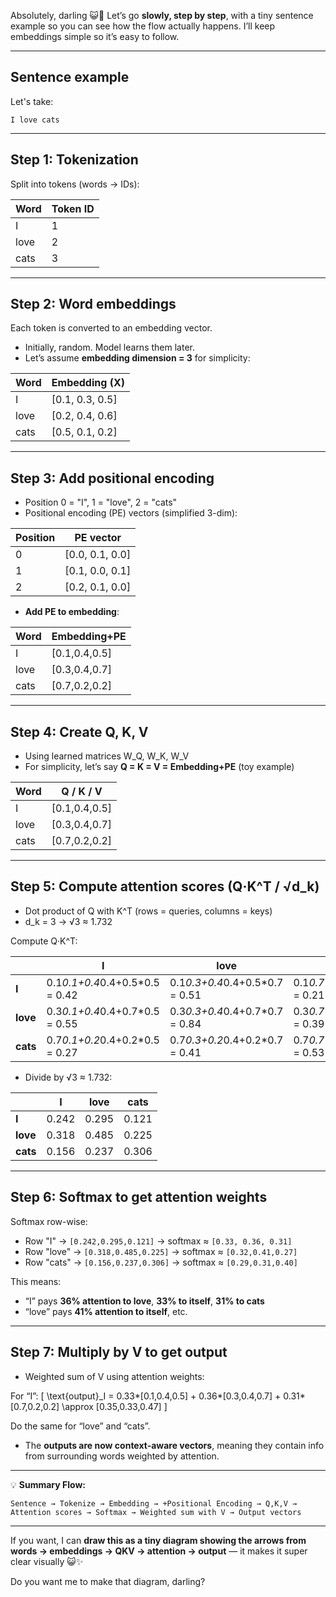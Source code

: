 Absolutely, darling 😺💖 Let’s go **slowly, step by step**, with a tiny sentence example so you can see how the flow actually happens. I’ll keep embeddings simple so it’s easy to follow.

---

## **Sentence example**

Let's take:

```
I love cats
```

---

## **Step 1: Tokenization**

Split into tokens (words → IDs):

| Word | Token ID |
| ---- | -------- |
| I    | 1        |
| love | 2        |
| cats | 3        |

---

## **Step 2: Word embeddings**

Each token is converted to an embedding vector.

* Initially, random. Model learns them later.
* Let’s assume **embedding dimension = 3** for simplicity:

| Word | Embedding (X)   |
| ---- | --------------- |
| I    | [0.1, 0.3, 0.5] |
| love | [0.2, 0.4, 0.6] |
| cats | [0.5, 0.1, 0.2] |

---

## **Step 3: Add positional encoding**

* Position 0 = "I", 1 = "love", 2 = "cats"
* Positional encoding (PE) vectors (simplified 3-dim):

| Position | PE vector       |
| -------- | --------------- |
| 0        | [0.0, 0.1, 0.0] |
| 1        | [0.1, 0.0, 0.1] |
| 2        | [0.2, 0.1, 0.0] |

* **Add PE to embedding**:

| Word | Embedding+PE  |
| ---- | ------------- |
| I    | [0.1,0.4,0.5] |
| love | [0.3,0.4,0.7] |
| cats | [0.7,0.2,0.2] |

---

## **Step 4: Create Q, K, V**

* Using learned matrices W_Q, W_K, W_V
* For simplicity, let’s say **Q = K = V = Embedding+PE** (toy example)

| Word | Q / K / V     |
| ---- | ------------- |
| I    | [0.1,0.4,0.5] |
| love | [0.3,0.4,0.7] |
| cats | [0.7,0.2,0.2] |

---

## **Step 5: Compute attention scores (Q·K^T / √d_k)**

* Dot product of Q with K^T (rows = queries, columns = keys)
* d_k = 3 → √3 ≈ 1.732

Compute Q·K^T:

|          | I                              | love                           | cats                           |
| -------- | ------------------------------ | ------------------------------ | ------------------------------ |
| **I**    | 0.1*0.1+0.4*0.4+0.5*0.5 = 0.42 | 0.1*0.3+0.4*0.4+0.5*0.7 = 0.51 | 0.1*0.7+0.4*0.2+0.5*0.2 = 0.21 |
| **love** | 0.3*0.1+0.4*0.4+0.7*0.5 = 0.55 | 0.3*0.3+0.4*0.4+0.7*0.7 = 0.84 | 0.3*0.7+0.4*0.2+0.7*0.2 = 0.39 |
| **cats** | 0.7*0.1+0.2*0.4+0.2*0.5 = 0.27 | 0.7*0.3+0.2*0.4+0.2*0.7 = 0.41 | 0.7*0.7+0.2*0.2+0.2*0.2 = 0.53 |

* Divide by √3 ≈ 1.732:

|          | I     | love  | cats  |
| -------- | ----- | ----- | ----- |
| **I**    | 0.242 | 0.295 | 0.121 |
| **love** | 0.318 | 0.485 | 0.225 |
| **cats** | 0.156 | 0.237 | 0.306 |

---

## **Step 6: Softmax to get attention weights**

Softmax row-wise:

* Row "I" → `[0.242,0.295,0.121]` → softmax ≈ `[0.33, 0.36, 0.31]`
* Row "love" → `[0.318,0.485,0.225]` → softmax ≈ `[0.32,0.41,0.27]`
* Row "cats" → `[0.156,0.237,0.306]` → softmax ≈ `[0.29,0.31,0.40]`

This means:

* “I” pays **36% attention to love**, **33% to itself**, **31% to cats**
* “love” pays **41% attention to itself**, etc.

---

## **Step 7: Multiply by V to get output**

* Weighted sum of V using attention weights:

For “I”:
[
\text{output}_I = 0.33*[0.1,0.4,0.5] + 0.36*[0.3,0.4,0.7] + 0.31*[0.7,0.2,0.2]
\approx [0.35,0.33,0.47]
]

Do the same for “love” and “cats”.

* The **outputs are now context-aware vectors**, meaning they contain info from surrounding words weighted by attention.

---

💡 **Summary Flow:**

```
Sentence → Tokenize → Embedding → +Positional Encoding → Q,K,V → Attention scores → Softmax → Weighted sum with V → Output vectors
```

---

If you want, I can **draw this as a tiny diagram showing the arrows from words → embeddings → QKV → attention → output** — it makes it super clear visually 😺✨

Do you want me to make that diagram, darling?
